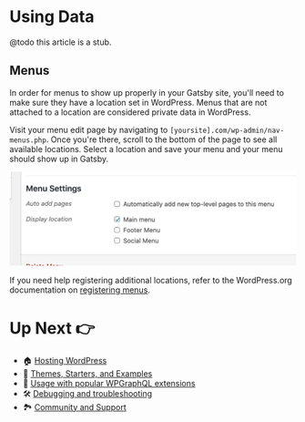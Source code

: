 # Using Data

@todo this article is a stub.

## Menus

In order for menus to show up properly in your Gatsby site, you'll need to make sure they have a location set in WordPress. Menus that are not attached to a location are considered private data in WordPress.

Visit your menu edit page by navigating to `[yoursite].com/wp-admin/nav-menus.php`. Once you're there, scroll to the bottom of the page to see all available locations. Select a location and save your menu and your menu should show up in Gatsby.

![WordPress menu location settings Screenshot](/docs/assets/menu-locations.png)

If you need help registering additional locations, refer to the WordPress.org documentation on [registering menus](https://codex.wordpress.org/Navigation_Menus#Register_Menus).

# Up Next :point_right:

- :house: [Hosting WordPress](https://github.com/gatsbyjs/gatsby-source-wordpress-experimental/blob/master/docs/hosting.md)
- :athletic_shoe: [Themes, Starters, and Examples](https://github.com/gatsbyjs/gatsby-source-wordpress-experimental/blob/master/docs/themes-starters-examples.md)
- :medal_sports: [Usage with popular WPGraphQL extensions](https://github.com/gatsbyjs/gatsby-source-wordpress-experimental/blob/master/docs/usage-with-popular-wp-graphql-extensions.md)
- :hammer_and_wrench: [Debugging and troubleshooting](https://github.com/gatsbyjs/gatsby-source-wordpress-experimental/blob/master/docs/debugging-and-troubleshooting.md)
- :national_park: [Community and Support](https://github.com/gatsbyjs/gatsby-source-wordpress-experimental/blob/master/docs/community-and-support.md)
